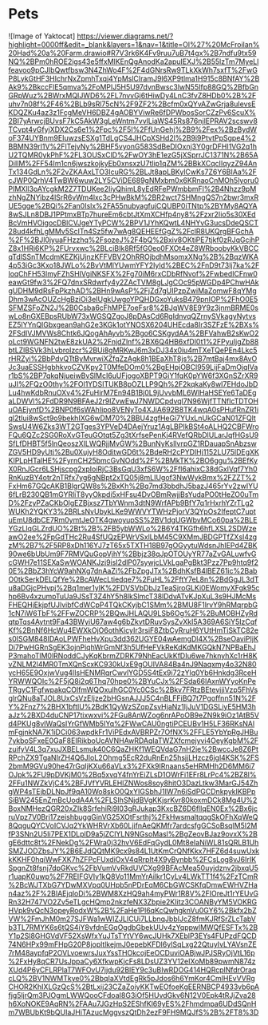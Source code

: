 # Pets
![Image of Yaktocat] https://viewer.diagrams.net/?highlight=0000ff&edit=_blank&layers=1&nav=1&title=Ol%27%20McFroilan%20Had%20a%20Farm.drawio#R7V3rk6K4Fv9ruu7uB7t4gx%2B7ndfu9tx59NQ%2BPm0hROE2igs43e5ffxMlKEnQgAnodKa2apuIEXJ%2B55lzTm7MyeLlfeavoo9pCJIbQwtfbsw3N4ZhWo4F%2F4dGNrsRw9TLkXkWh7sxfT%2FwGP8LykGtHF3HIchrNxZpmhTxqj4YpMslCIramJ9l6XP9tlma1H915c8BNfAY%2BAk9%2BkccFlE5qmva%2FoMPIJ5H5U97dvnBwsc3lwN55Ifp88GQ%2BfbGnGRpWuz%2BWrxMQIJWD6%2FL7nvvGj6tHiwDy4LnC3fvZ8HDb0%2B%2Fuhv7n08f%2F46%2BLb9sRl75cN%2F9ZF2%2Bcfm0xQYvAZwGrja8uIevsEKDQZKu4az3z1FcgMeVH6DBZ4gAOBYViwRe6fDPWbosSorCZzPv6ScuX%2BI7yArwcjBUvsF7kC5AkW3gLeWntm7vvlLiaWS45Rs876njlEPRAV2scswv8TCvpt4vGfyjXDX2Cs6e1%2Fpc%2F5I%2FfUnGehj%2B9%2Fex%2BzBydWoF374UYBnm9EIuwzsESXg1TdLgCS4JHCpXSHd2l%2B9i9PtvtPpSgpe4%2BBMN39rl1V%2FlTejvNy%2BHF5vyonG583SdBeDIOxnj3Y0grDFHI1VG2q1hU2TQMR0ykPhF%2FL3OUSxClD%2FwOY3hE1ezG5jXSprrJC1371N%2B65ADiIlM%2FF54Im1cn6jwszkojkyEb0xnsxzU7tlip1qZM%2BBkXCqcIIqyzZ94AnTx134GdLn%2F2vZKAAxLTO3IcuRG%2BLJt8apLBKylCwKs7Z6Y6BIAa%2FcJWP0QrhV4TwBW6wuw2LY5CViDE689gNMxbm0x6KRnaoCnMOh5lyoru0PIMXll3oAYcgkM2Z7TDUKee2IiyQhimL8yEdRFePWmbbmFl%2B4Nhzz9pMzhNgZNYibz4lSrR6vWm4lxc3cPHwBkM%2BR2wct7SHMngQS7n2bwr3mxRUE5gge%2BQi%2Fan0Islx%2FA55nubyagfujCQUBP0iTNtp%2BYMy8AQYA8wSJLn8DBJ1PPtmxBTp7hureEm6cbtJtXmXCHfp4ny8%2Fzxr2Iio5s30XEdBcVmHVOigocDBlCVJgeYTyPCW%2BPV1JYhKQwtL4NHYvG3ucsDdeQSCT28ud4kfhLgMMv5ScITn4Sz5fw7wAg8QEHEEfGgZ%2FclR8UKQrgBFGchA%2F%2BJl0jyuaFHzzhq%2FsozeJ%2F4bQ%2Bxiv8OKtiPE7tjkf0zRJqGcjhPZ8x1HRi6KP%2FUrvxwc%2BLciBIk8Rf5fG0eo0FXOt4eZ8WRboobyKkVBCCqTdlSSnTMcdmKEZKjUjnzKFFVBV2OhRROjbdhMsomxXNg%2B%2BqzWKA4p53iGc3Kxo18JWLo%2BvVtMIYUwmYFY2Iyld%2BEC%2FnD9t73lj7ka%2FloqChFH53lmyFZhSHIVgiNKSFX%2Fg70iM6rxCDbRfNvof%2FwbedICFnw0eawGt9fw3%2FQ7dnxSRdwrfy4y2ZAcTVM8gLJgCOc95pWGDp4PChwHAkgUDHM9dRsFpPkzhAD%2BHn9wAsP%2FjZd7gUIPzpZwiMaZomwF8qYMgDhm3wAcOUZcHgBziOi3eIUgkUwgoYPQHDGxoYuksB479pnIOP%2FhO0E5SFMZSFoZN2J%2B0Csba6cFhMPE7oeFsr8%2BJqWV8E9Y9z3jnmBRME0swLo8nGXEBpsRUbW73xWGSQZgoJ8pDAsCd6RgIdnvqQZrnySVkagyNytvsEZ5lYYnQIGbxgean9ahG2e3KGk1otYNOSX6204UHEcda8Ir3SZFzE%2BXs%2FSdIVJMVWs8Chtk6JQogAhAyvb%2Bgo6CSKgydAA%2BFVahwB2sKwO2oLct9WGNFN2twE8zkUA2%2FnjdZlnf%2BX6Q4HB6xfDl0t1%2FPyuIjgZb88btLZlBSVk3hLvbroIzcr%2BUi8gMRKwJ6m3xDJ34x0iu4mTXeTQePEn4Lkc5rHRZyi%2BbPdvQTtByMvrwiXZfqZzAgk8h1BEaXhT8js%2B7mtBaj4mx8AvOJc3uaESSHgbhkvoCZVKpy2T0MfeDOm0%2BgEHpjOBCl959LijFaDmOjqIVar1bS%2BP7qkqNjueiwBvSlMcI6uUFjogoXBPT9GiY1fqK0pYW6f3XGnSZrXR9uJI%2FQzO0thy%2FOl1YDSITUKB8pOZLLP9Qh%2F2kqkaKy8wI7EHdoJbDLu4hwKdbRnuOXv4%2FuHirM7En94B1Bj0L9jUvvbML6WlHaHSEYe6TaDEgaLDWVl%2FdDR9N9BFAeJ2r9lZvwEwJ7NWDCpdvql7N96WjfTTNflcTDTOHuOAEjynfD%2BNP0f6sWAhIipo8VENyTo4XJiA692B8TK4wqA0sPHufRnZR1iql2tIui8wSct9o9bekhIXG6wDM70%2BBU4zgfHeGi7YUxLnUkGCaN01ZFQltSwsU4W6Zks3WT2GTges3YPVeD4DAejYruz1AgLBPIkBSt4oALHQ2CBFWroFQu6QZc2SG0RoXvGTeuGOtqt5Zg3tXrfsePenKj4RVefQRbDlULarJqfHGsU9SfLfDHBT5f5lnQeoszXILWQRjjMvGW%2BunNyKsllvrpGZ1RDauapSnAbzswZGV5HD9yUtj%2Bu0XujyH8OditwGD6t%2BdeRH2cPYDlHj1152LU75lDEgXKKIPLpHTalHE%2FyrnCH25bmcGvNOdd%2F%2BMkTK%2BO6ggu%2BEfKyX0RnJGcr6LSHjscpg2xpIoiRjC3BsGqU3xfS6W%2Ffl6ahixC38dGxlVqf7Yh0RnKuzBY4otr2nTRfx7yg6gNBpt2xTQ05j8mLIUgof3NwWykBmx%2FZZT%2FxHm67GQcAKB1BlgrQW8s%2BxKh%2Bq7md3bbdhJ5bazJ465rYv2zwIYU6fLrB230QB1mGYRliT8yyOkpdi5xHFsu4DvOBmRwjjBsYudaPO0tHeZO0uTmD%2FzyPZaCKbOlgEZBjxsz7TbYWnm3dtN9WrfAPb9BfY7q1rHxrhYZrTLg2WUKh2YQKY3%2BRLsNvUbykLKe9WWVYTWHzPjorV3QYpOs2IfeptC7uptuEmU8dbCE7Rm0ymtJeOTK4gwoyupSS%2BV1dgUGWbvMCo60pa%2BLEYGzLlqGLZrdUO%2Bt%2B%2FB5ybWWLo%2B6Y4TKGfh6hfLXSL2SDWzeawO2ee%2FpGdTHc2Ru4SfUQzEPWrVSxlLbM45C9XMmJBDGPTfZXsI4zgzM%2B7%2F5RP8xDh116YJ7zT65x5TXTH18B97gOGyytuWdsnJhIEPd4ZBK90we6bUbUm9F7RMVQuGopVjhY%2Bbjz38qJpOTOUyYR77aZvGALuwfvGcGWH7e11SEXaSwWOANKJzj9isI2dlP07sywjcLVkLgaPgBkt3Pzz7Pp9htq9f20E%2BbZ3hYcW9ahNXg7dnAaZi%2FbZpgJTx%2BdhKsfB4lBEZ61ic%2BabO0tkSerkDELQfYe%2BcAWecLtiedqe7%2FuHL%2FftY7eL8n%2BdGgJL3dTu8aDGjcPHvpj%2Bq1mer1yIK%2FDVSVbDbJzTeaSjroGLKi0EWomyXFgk95chp6Bv4xzumpTuUa9JSsT3Z4hY5h8lkSlmcT38lDdvATvKJpXuL3s9HJMcMsFHEQHjEkjpfUJlvibfCdWCpP4TQkCKyjbC1SMm%2BMU8F1lrvY9hRMqrpbG1cN7iW6TbF%2FFwZOCRP%2BQwJHLAQU9LSb6Og%2F%2BuMOBHZyRdqtpTqs4Aytnt9Fa43BWyiU67aw4g6bZkvtDRuvSysZvXkI5A369A6SiY5IzCqfKf%2BnNf6HcWu4EWXkOjO6othKicyIr3rsiF8ZtbCyRruH6YUtHmTiSkTC82es0ISGM848IDAoLPWFheHvXpu3dd362UGYE04wAemgDl4X%2BseOaviPIjKDi7PwHGRnSgEK3ojnPiqhWrGmNf3h5UfHeFVkReKdKdMKGQkN7NPBaEhJP3mahoTlM0lRNoddCJyKqKbrmZDRK79NhEacUkKfDIu6we7hknyhXc1rH8KvZNLM2l4MR0TmXQnScxKC930kUxE9gOUlVA84Ba4nJ9Naqxmy4o32N80ycH65E9OxjwVug4lIsHENMRqrCwvlYGD5S4tEx9i72zYlq0Yb6Hnkdg3RceHYRWWQOIc%2F5jQ8i2q6Thq70hpe0%2BYuCJx%2FSda66lAxnWYyoKnPeTRgyC1FgfwpakqCOlfmWQOxulhGC0Yc0CSc%2Bkv7FRtzBEtevjjiVzp5FhVsglrQNu8aTJOL8UxCsVzEIjze2bHGsnAJJJ5C4nBLFFiBQ7t7Pgoffnn51N%2FY%2Fnz7%2BHX1bftlU%2BdK1QyWzSZqpZsvHjaNz1IjJuV1DGSLiyE5HM3haJz%2BXD4duCNP17tixwxvi%2FGu8AnWZog6nrAPoOB9eZN9k9iOz1AtB5Vd4PKUg8vIWaQsIYrGfWMb5IYq%2FWwCAU0ngtiPCEUBv1H5LF36RKsNAlmFgjnkNA7K1iDCi063wpdkFr1ViPEdxAVBRPZr7OfNX%2FFLE5YbYpRgJHBu7ykboSFxeE0GaF8EIRikboUcAVNHAwRDAqIaTWZXfcmejyvi4OeyKgbM%2FzuifyV4L3q7xuJXBELsmuk40C6QaZHKf1WEQVdaG7nH2je%2BwccJe8Z6PtRPchZX9TgaNIrZH4Q6JIoL2Ohmg5EcR2duRnEn25hsjjLHzcz6jgl4KSK%2FS2bmM9GVu90he47rGqIjKXu66aVLx3%2FXk9lRnaans5eHRMHh2D6MM6i7OJpk%2FU9pDVKjM0%2Bq5xvqY4fnYrEiZLsD1OWrFi1EFr8LrPc4%2BZ8l%2FFu1NWZkVjC4%2BFJVfYVRLEHlZNWos8soy8hitO3DazLtkw3MarGJ54ZhgWP4sTEjbDLNpJf9qA10Wo8skO0QxYIGSbhJ1IW7n6iSdPGCDnkpykIKBPpSiBW245EnZmBcUodA4A%2FLSIhSNjdBVgKKjsrKvr80koxmDCk8Mg4U%2BoxNMHezQGR20xZIk8SrfehiRj9I03gRJukap3KxcBZ6D6fllqEN0Ex%2Bx6jcruVpz7V0Brj17zeishbuggGinVG25XOtFsrthj%2FkHwsmaltqqgSkOFhXqWeQ8QqguQYCVoICVJq2YkWHRVrXb60LjifnAeQKMfr7ardcsfgGCSoBsqlM5I2MfP3SNn2U5Ii7PEX1DLplD9a5jZClYLN9NGsoMasl%2BgZeovBJaz9ovxX%2BgE6dttc8t%2FNekDg%2FWra0j32hvV6EdFqGydL0Mt8eIaNiWL81sQRLB1UhSMZJODZbsJY%2B6EJdQQtMK9cx9s84L1UtKmCrQNfKkx7HFZ6d4suwUxkkKKHF0hqiWwFXK7hZFPcFUxdiOxV4qRrpIt4X9yBynbb%2FCsLog8vJ6IrIKSpgnZt8fsnj7dpGKvc%2FbVumVvRkdUVCXg99BFAcMea50uyjdznv2jbxqU5r1uapK0uwp%2F7REIFGVIy1kQ8Vo11MmYrAilkr1CyLv4LWkTT1f4%2FzTCmR%2BcWJTXbG7YDwMXVpq0UHpb5nPDrEqM6CbGWCSKfqDmwEWHVZHan4az%2F%2BIAEjqloDi%2BWM8XzHQ9ah4myPWr1R8V%2FIOreJt1rYEUvGRn32H747VO2Zv5eTLgcHQmp2nkzfeNX3Zbpie2KIitz3COANByYM5VOKRGHVpk9vQcN3opeyRodxW%2B%2FaHe1Pl6qKcQwhgknVu0GY6%2Bkfx2bZVW%2FmJhM0m27SJFWa1wWIZJLICUi7LLbnqJbbIJcZ8fmKJRfSrZLcTabVb3TL7RMYK6s6tQS4iY8vfdnEGqOgdbGbekUUv4zYqppwlMWQfESFTx%2BY1p2Sl8GHGVdVF52XsWfxYuJTsTYtVY6wcJUHk7XEblP3EYs4FUPzdFQCD74N6HPx99mFHpG20P8jopltlkejmJ0epebKFDl6yISqLxg22QtuyIvLYAVsnZE7rM48aypfqP2OVLvoewrsJuxYssTHOkcojEeOCDuviOABjwJPJSRyOjVtL16p%2FxHy8qCR7UsJppaCy6XfkwpKjcFs8LDsUZ3YV12eIXoMb89pwmN874zXUd4P6yCFLRPlaT7WFOvU7jjdu92BlEY9c3uBIwRDOG414HQRcplNfdrOraqcLQ%2BV1NWMTkye0%2BbqIaXVtdEgRk5pJdos6h6YmKor4CmlHEvVVRgCHOR2KhIXLGzQcS%2BtLxij23CZaZoiyKKTwEOfoeKgEERNBCP4933vb6pAfjg5ljrQm3PJOgmLWWQooCFdoaI8G3iOf5HUvdGkv6N12V0Epk4tRJjZva28h6XoNOKE9AqRN%2FAAu7JGzHpS2EShfKl69yES%2Fhmdmpa6UDdSQnHm7WBUbKt9bQUIaJHiTAzucMggvszQtDh2ezF9FH9MQJfS%2B%2FT8%3D
